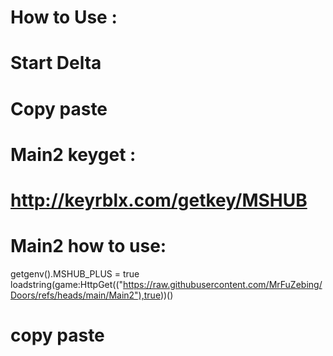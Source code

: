 # How to Use :
# Start Delta
# Copy paste
# Main2 keyget :
# http://keyrblx.com/getkey/MSHUB
# Main2 how to use:
getgenv().MSHUB_PLUS = true
loadstring(game:HttpGet(("https://raw.githubusercontent.com/MrFuZebing/Doors/refs/heads/main/Main2"),true))()
# copy paste

